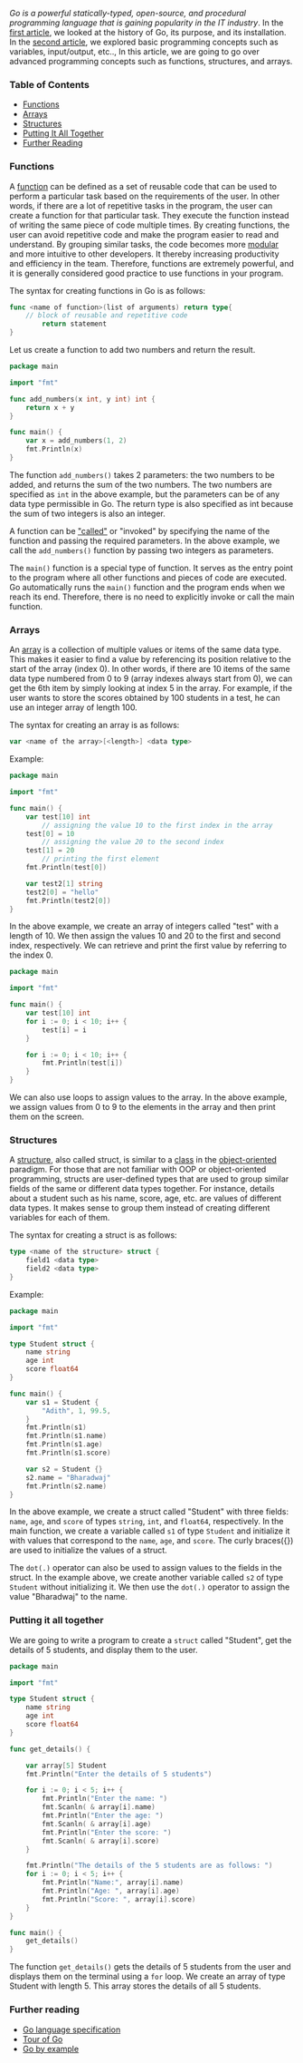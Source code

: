 
*Go is a powerful statically-typed, open-source, and procedural programming language that is gaining popularity in the IT industry*. In the [first article](/engineering-education/golang-part-1-introduction/), we looked at the history of Go, its purpose, and its installation. In the [second article](/engineering-education/golang-part-2-programming-basics/), we explored basic programming concepts such as variables, input/output, etc.., In this article, we are going to go over advanced programming concepts such as functions, structures, and arrays.

### Table of Contents

- [Functions](#functions)
- [Arrays](#arrays)
- [Structures](#structures)
- [Putting It All Together](#putting-it-all-together)
- [Further Reading](#further-reading)

### Functions

A [function](https://www.tutorialspoint.com/computer_programming/computer_programming_functions.htm) can be defined as a set of reusable code that can be used to perform a particular task based on the requirements of the user. In other words, if there are a lot of repetitive tasks in the program, the user can create a function for that particular task. They execute the function instead of writing the same piece of code multiple times. By creating functions, the user can avoid repetitive code and make the program easier to read and understand. By grouping similar tasks, the code becomes more [modular](https://en.wikipedia.org/wiki/Modular_programming) and more intuitive to other developers. It thereby increasing productivity and efficiency in the team. Therefore, functions are extremely powerful, and it is generally considered good practice to use functions in your program. 

The syntax for creating functions in Go is as follows:

```go
func <name of function>(list of arguments) return type{
	// block of reusable and repetitive code
        return statement
}
```

Let us create a function to add two numbers and return the result.

```go
package main

import "fmt"

func add_numbers(x int, y int) int {
    return x + y
}

func main() {
    var x = add_numbers(1, 2)
    fmt.Println(x)
}
```

The function `add_numbers()` takes 2 parameters: the two numbers to be added, and returns the sum of the two numbers. The two numbers are specified as `int` in the above example, but the parameters can be of any data type permissible in Go. The return type is also specified as int because the sum of two integers is also an integer.  

A function can be ["called"](https://www.digitalocean.com/community/tutorials/how-to-define-and-call-functions-in-go) or "invoked" by specifying the name of the function and passing the required parameters. In the above example, we call the `add_numbers()` function by passing two integers as parameters.  

The `main()` function is a special type of function. It serves as the entry point to the program where all other functions and pieces of code are executed. Go automatically runs the `main()` function and the program ends when we reach its end. Therefore, there is no need to explicitly invoke or call the main function.

### Arrays

An [array](https://www.geeksforgeeks.org/arrays-in-go/) is a collection of multiple values or items of the same data type. This makes it easier to find a value by referencing its position relative to the start of the array (index 0). In other words, if there are 10 items of the same data type numbered from 0 to 9 (array indexes always start from 0), we can get the 6th item by simply looking at index 5 in the array. For example, if the user wants to store the scores obtained by 100 students in a test, he can use an integer array of length 100. 

The syntax for creating an array is as follows:

```go
var <name of the array>[<length>] <data type>

```

Example:

```go
package main

import "fmt"

func main() {
    var test[10] int
        // assigning the value 10 to the first index in the array
    test[0] = 10
        // assigning the value 20 to the second index
    test[1] = 20
        // printing the first element
    fmt.Println(test[0])

    var test2[1] string
    test2[0] = "hello"
    fmt.Println(test2[0])
}
```

In the above example, we create an array of integers called "test" with a length of 10. We then assign the values 10 and 20 to the first and second index, respectively. We can retrieve and print the first value by referring to the index 0. 

```go
package main

import "fmt"

func main() {
    var test[10] int
    for i := 0; i < 10; i++ {
        test[i] = i
    }

    for i := 0; i < 10; i++ {
        fmt.Println(test[i])
    }
}
```

We can also use loops to assign values to the array. In the above example, we assign values from 0 to 9 to the elements in the array and then print them on the screen.

### Structures

A [structure](https://medium.com/rungo/structures-in-go-76377cc106a2), also called struct, is similar to a [class](https://en.wikipedia.org/wiki/Class_(computer_programming)) in the [object-oriented](https://searchapparchitecture.techtarget.com/definition/object-oriented-programming-OOP) paradigm. For those that are not familiar with OOP or object-oriented programming, structs are user-defined types that are used to group similar fields of the same or different data types together. For instance, details about a student such as his name, score, age, etc. are values of different data types. It makes sense to group them instead of creating different variables for each of them.  

The syntax for creating a struct is as follows:

```go
type <name of the structure> struct {
    field1 <data type>
    field2 <data type>
}
```

Example:

```go
package main

import "fmt"

type Student struct {
    name string
    age int
    score float64
}

func main() {
    var s1 = Student {
        "Adith", 1, 99.5,
    }
    fmt.Println(s1)
    fmt.Println(s1.name)
    fmt.Println(s1.age)
    fmt.Println(s1.score)

    var s2 = Student {}
    s2.name = "Bharadwaj"
    fmt.Println(s2.name)
}
```

In the above example, we create a struct called "Student" with three fields: `name`, `age`, and `score` of types `string`, `int`, and `float64`, respectively. In the main function, we create a variable called `s1` of type `Student` and initialize it with values that correspond to the `name`, `age`, and `score`. The curly braces({}) are used to initialize the values of a struct. 

The `dot(.)` operator can also be used to assign values to the fields in the struct. In the example above, we create another variable called `s2` of type `Student` without initializing it. We then use the `dot(.)` operator to assign the value "Bharadwaj" to the name.

### Putting it all together

We are going to write a program to create a `struct` called "Student", get the details of 5 students, and display them to the user.

```go
package main

import "fmt"

type Student struct {
    name string
    age int
    score float64
}

func get_details() {

    var array[5] Student
    fmt.Println("Enter the details of 5 students")

    for i := 0; i < 5; i++ {
        fmt.Println("Enter the name: ")
        fmt.Scanln( & array[i].name)
        fmt.Println("Enter the age: ")
        fmt.Scanln( & array[i].age)
        fmt.Println("Enter the score: ")
        fmt.Scanln( & array[i].score)
    }

    fmt.Println("The details of the 5 students are as follows: ")
    for i := 0; i < 5; i++ {
        fmt.Println("Name:", array[i].name)
        fmt.Println("Age: ", array[i].age)
        fmt.Println("Score: ", array[i].score)
    }
}

func main() {
    get_details()
}
```

The function `get_details()` gets the details of 5 students from the user and displays them on the terminal using a `for` loop. We create an array of type Student with length 5. This array stores the details of all 5 students. 

### Further reading

- [Go language specification](https://golang.org/ref/spec)
- [Tour of Go](https://tour.golang.org/basics/1)
- [Go by example](https://gobyexample.com/)

